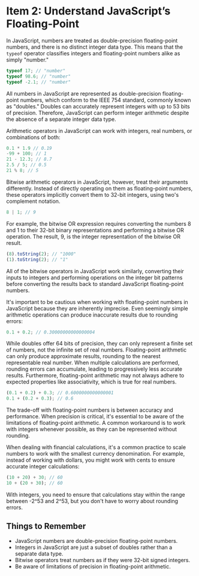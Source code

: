 # Item 2: Understand JavaScript’s Floating-Point

In JavaScript, numbers are treated as double-precision floating-point numbers, and there is no distinct integer data type. This means that the `typeof` operator classifies integers and floating-point numbers alike as simply "number."
```javascript
typeof 17; // "number"
typeof 98.6; // "number"
typeof -2.1; // "number"
```

All numbers in JavaScript are represented as double-precision floating-point numbers, which conform to the IEEE 754 standard, commonly known as "doubles." Doubles can accurately represent integers with up to 53 bits of precision. Therefore, JavaScript can perform integer arithmetic despite the absence of a separate integer data type.

Arithmetic operators in JavaScript can work with integers, real numbers, or combinations of both:
```javascript
0.1 * 1.9 // 0.19
-99 + 100; // 1
21 - 12.3; // 8.7
2.5 / 5; // 0.5
21 % 8; // 5
```

Bitwise arithmetic operators in JavaScript, however, treat their arguments differently. Instead of directly operating on them as floating-point numbers, these operators implicitly convert them to 32-bit integers, using two's complement notation.
```javascript
8 | 1; // 9
```

For example, the bitwise OR expression requires converting the numbers 8 and 1 to their 32-bit binary representations and performing a bitwise OR operation. The result, 9, is the integer representation of the bitwise OR result.
```javascript
(8).toString(2); // "1000"
(1).toString(2); // "1"
```

All of the bitwise operators in JavaScript work similarly, converting their inputs to integers and performing operations on the integer bit patterns before converting the results back to standard JavaScript floating-point numbers.

It's important to be cautious when working with floating-point numbers in JavaScript because they are inherently imprecise. Even seemingly simple arithmetic operations can produce inaccurate results due to rounding errors:
```javascript
0.1 + 0.2; // 0.30000000000000004
```

While doubles offer 64 bits of precision, they can only represent a finite set of numbers, not the infinite set of real numbers. Floating-point arithmetic can only produce approximate results, rounding to the nearest representable real number. When multiple calculations are performed, rounding errors can accumulate, leading to progressively less accurate results. Furthermore, floating-point arithmetic may not always adhere to expected properties like associativity, which is true for real numbers.
```javascript
(0.1 + 0.2) + 0.3; // 0.6000000000000001
0.1 + (0.2 + 0.3); // 0.6
```

The trade-off with floating-point numbers is between accuracy and performance. When precision is critical, it's essential to be aware of the limitations of floating-point arithmetic. A common workaround is to work with integers whenever possible, as they can be represented without rounding.

When dealing with financial calculations, it's a common practice to scale numbers to work with the smallest currency denomination. For example, instead of working with dollars, you might work with cents to ensure accurate integer calculations:
```javascript
(10 + 20) + 30; // 60
10 + (20 + 30); // 60
```

With integers, you need to ensure that calculations stay within the range between -2^53 and 2^53, but you don't have to worry about rounding errors.

## Things to Remember

- JavaScript numbers are double-precision floating-point numbers.
- Integers in JavaScript are just a subset of doubles rather than a separate data type.
- Bitwise operators treat numbers as if they were 32-bit signed integers.
- Be aware of limitations of precision in floating-point arithmetic.